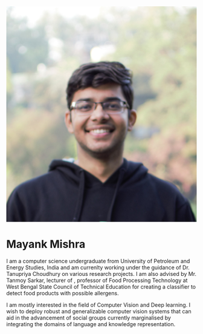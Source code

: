<!DOCTYPE html>
<html>
<head>
<title>Mayank Mishra</title>
<meta http-equiv="Content-Language" content="en-us">
 <meta charset="utf-8">
<link rel="stylesheet" href="layout5.css" type="text/css">

</head>
<body>
<div class="cap"><p>&nbsp;</p></div>
<div class="main">
<div class="left">
<!-- Left Column-->
<!--For liquid design do not add dimensions to your image code -->
<img class="header-image" src="images/self.jpg" alt="Layout #5">

</div>
<!-- Right Column-->
<div class="right">

<h1>Mayank Mishra</h1>
<p>I am a computer science undergraduate from University of Petroleum and Energy Studies, India and am currenlty working under the guidance of Dr. Tanupriya Choudhury on various research projects. I am also advised by Mr. Tanmoy Sarkar, lecturer of , professor of Food Processing Technology at West Bengal State Council of Technical Education for creating a classifier to detect food products with possible allergens. </p>
<p>I am mostly interested in the field of Computer Vision and Deep learning. I wish to deploy robust and generalizable computer vision systems that can aid in the advancement of social groups currently marginalised by integrating the domains of language and knowledge representation. </p>

</div>
</div>
</body>
</html>
